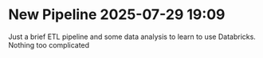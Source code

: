 # New Pipeline 2025-07-29 19:09

Just a brief ETL pipeline and some data analysis to learn to use Databricks. Nothing too complicated
